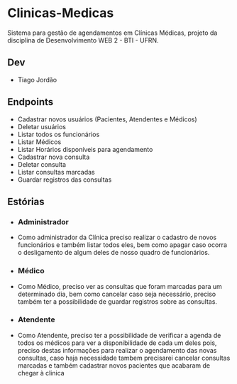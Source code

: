 # Clinicas-Medicas

Sistema para gestão de agendamentos em Clínicas Médicas, projeto da disciplina de Desenvolvimento WEB 2 - BTI - UFRN.

## Dev

- Tiago Jordão

## Endpoints

- Cadastrar novos usuários (Pacientes, Atendentes e Médicos)
- Deletar usuários
- Listar todos os funcionários
- Listar Médicos
- Listar Horários disponíveis para agendamento
- Cadastrar nova consulta
- Deletar consulta
- Listar consultas marcadas
- Guardar registros das consultas

## Estórias

- ### Administrador

- Como administrador da Clínica preciso realizar o cadastro de novos funcionários e também listar todos eles,
bem como apagar caso ocorra o desligamento de algum deles de nosso quadro de funcionários.

- ### Médico

- Como Médico, preciso ver as consultas que foram marcadas para um determinado dia, bem como cancelar caso seja necessário,
preciso também ter a possibilidade de guardar registros sobre as consultas.

- ### Atendente

- Como Atendente, preciso ter a possibilidade de verificar a agenda de todos os médicos para ver a disponibilidade de cada um deles pois,
preciso destas informações para realizar o agendamento das novas consultas, caso haja necessidade tambem precisarei cancelar consultas marcadas
e também cadastrar novos pacientes que acabaram de chegar à clinica
